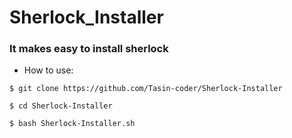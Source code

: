 # Sherlock_Installer


### It makes easy to install sherlock 

* How to use:
```
$ git clone https://github.com/Tasin-coder/Sherlock-Installer
```
```
$ cd Sherlock-Installer
```
```
$ bash Sherlock-Installer.sh
```
